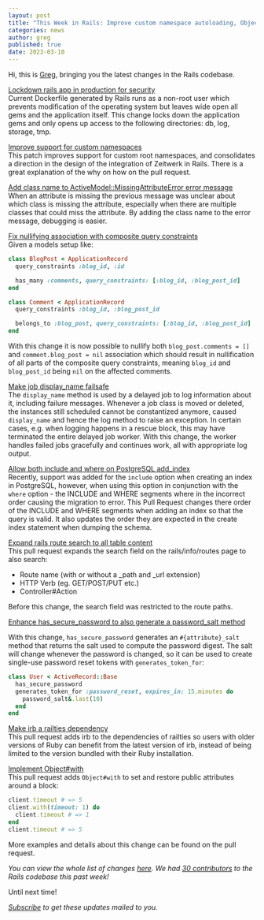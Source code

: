 ```yaml
---
layout: post
title: "This Week in Rails: Improve custom namespace autoloading, Object#with and more!"
categories: news
author: greg
published: true
date: 2023-03-10
---
```



Hi, this is [Greg](https://greg.molnar.io), bringing you the latest changes in the Rails codebase.

[Lockdown rails app in production for security](https://github.com/rails/rails/pull/47594)  
Current Dockerfile generated by Rails runs as a non-root user which prevents modification of the operating system but leaves wide open all gems and the application itself.
This change locks down the application gems and only opens up access to the following directories: db, log, storage, tmp.

[Improve support for custom namespaces](https://github.com/rails/rails/pull/47583)  
This patch improves support for custom root namespaces, and consolidates a direction in the design of the integration of Zeitwerk in Rails.
There is a great explanation of the why on how on the pull request.

[Add class name to ActiveModel::MissingAttributeError error message](https://github.com/rails/rails/pull/47569)  
When an attribute is missing the previous message was unclear about which class is missing the attribute, especially when there are multiple classes that could miss the attribute.
By adding the class name to the error message, debugging is easier.


[Fix nullifying association with composite query constraints](https://github.com/rails/rails/pull/47565)  
Given a models setup like:

```ruby
class BlogPost < ApplicationRecord
  query_constraints :blog_id, :id

  has_many :comments, query_constraints: [:blog_id, :blog_post_id]
end

class Comment < ApplicationRecord
  query_constraints :blog_id, :blog_post_id

  belongs_to :blog_post, query_constraints: [:blog_id, :blog_post_id]
end
```
With this change it is now possible to nullify both `blog_post.comments = []` and `comment.blog_post = nil` association which should result in nullification of all parts of the composite query constraints, meaning `blog_id` and `blog_post_id` being `nil` on the affected comments.

[Make job display_name failsafe](https://github.com/rails/rails/pull/47556)  
The `display_name` method is used by a delayed job to log information about it, including failure messages. Whenever a job class is moved or deleted, the instances still scheduled cannot be constantized anymore, caused `display_name` and hence the log method to raise an exception. In certain cases, e.g. when logging happens in a rescue block, this may have terminated the entire delayed job worker. With this change, the worker handles failed jobs gracefully and continues work, all with appropriate log output.

[Allow both include and where on PostgreSQL add_index](https://github.com/rails/rails/pull/47552)  
Recently, support was added for the `include` option when creating an index in PostgreSQL, however, when using this option in conjunction with the `where` option - the INCLUDE and WHERE segments where in the incorrect order causing the migration to error.
This Pull Request changes there order of the INCLUDE and WHERE segments when adding an index so that the query is valid.
It also updates the order they are expected in the create index statement when dumping the schema.

[Expand rails route search to all table content](https://github.com/rails/rails/pull/47532)  
This pull request expands the search field on the rails/info/routes page to also search:

  * Route name (with or without a _path and _url extension)
  * HTTP Verb (eg. GET/POST/PUT etc.)
  * Controller#Action

Before this change, the search field was restricted to the route paths.


[Enhance has_secure_password to also generate a password_salt method](https://github.com/rails/rails/pull/47490)  

With this change, `has_secure_password` generates an `#{attribute}_salt` method that returns the salt used to compute the password digest. The salt will change whenever the password is changed, so it can be used to create single-use password reset tokens with `generates_token_for`:

```ruby
class User < ActiveRecord::Base
  has_secure_password
  generates_token_for :password_reset, expires_in: 15.minutes do
    password_salt&.last(10)
  end
end
```

[Make irb a railties dependency](https://github.com/rails/rails/pull/47442)  
This pull request adds irb to the dependencies of railties so users with older versions of Ruby can benefit from the latest version of irb, instead of being limited to the version bundled with their Ruby installation.

[Implement Object#with](https://github.com/rails/rails/pull/46681)  
This pull request adds `Object#with` to set and restore public attributes around a block:

```ruby
client.timeout # => 5
client.with(timeout: 1) do
  client.timeout # => 1
end
client.timeout # => 5
```
More examples and details about this change can be found on the pull request.

_You can view the whole list of changes [here](https://github.com/rails/rails/compare/@%7B2023-03-03%7D...main@%7B2023-03-10%7D)._
_We had [30 contributors](https://contributors.rubyonrails.org/contributors/in-time-window/20230303-20230310) to the Rails codebase this past week!_

Until next time!

_[Subscribe](https://world.hey.com/this.week.in.rails) to get these updates mailed to you._
